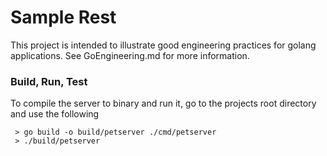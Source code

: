 # Sample Rest

This project is intended to illustrate good engineering practices for golang applications. See GoEngineering.md for more information.

### Build, Run, Test

To compile the server to binary and run it, go to the projects root directory and use the following
```
 > go build -o build/petserver ./cmd/petserver
 > ./build/petserver
```


